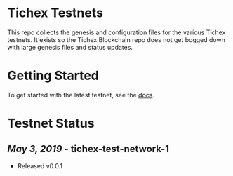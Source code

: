 # Tichex Testnets

This repo collects the genesis and configuration files for the various Tichex testnets. It exists so the Tichex Blockchain repo does not get bogged down with large genesis files and status updates.

# Getting Started

To get started with the latest testnet, see the [docs](https://github.com/tichex-project/go-tichex/blob/master/README.md).

# Testnet Status

## *May 3, 2019* - tichex-test-network-1

- Released v0.0.1
